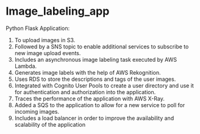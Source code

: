 # Image_labeling_app

Python Flask Application: 
1) To upload images in S3.
2) Followed by a SNS topic to enable additional services to subscribe to new image upload events.
3) Includes an asynchronous image labeling task executed by AWS Lambda.
4) Generates image labels with the help of AWS Rekognition.
5) Uses RDS to store the descriptions and tags of the user images. 
6) Integrated with Cognito User Pools to create a user directory and use it for authentication and authorization into the application.
7) Traces the performance of the application with AWS X-Ray.
8) Added a SQS to the application to allow for a new service to poll for incoming images.
9) Includes a load balancer in order to improve the availability and scalability of the application
